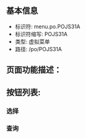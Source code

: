 
## 基本信息

- 标识符: menu.po.POJS31A
- 标识符缩写: POJS31A
- 类型: 虚拟菜单
- 路径: /po/POJS31A

## 页面功能描述：





## 按钮列表:


### 选择



### 查询


